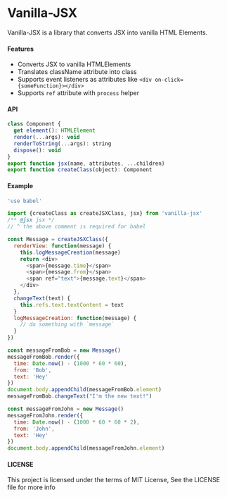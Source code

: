 Vanilla-JSX
=========

Vanilla-JSX is a library that converts JSX into vanilla HTML Elements.

#### Features

 - Converts JSX to vanilla HTMLElements
 - Translates className attribute into class
 - Supports event listeners as attributes like `<div on-click={someFunction}></div>`
 - Supports `ref` attribute with `process` helper

#### API

```js
class Component {
  get element(): HTMLElement
  render(...args): void
  renderToString(...args): string
  dispose(): void
}
export function jsx(name, attributes, ...children)
export function createClass(object): Component
```

#### Example
```js
'use babel'

import {createClass as createJSXClass, jsx} from 'vanilla-jsx'
/** @jsx jsx */
// ^ the above comment is required for babel

const Message = createJSXClass({
  renderView: function(message) {
    this.logMessageCreation(message)
    return <div>
      <span>{message.time}</span>
      <span>{message.from}</span>
      <span ref="text">{message.text}</span>
    </div>
  },
  changeText(text) {
    this.refs.text.textContent = text
  }
  logMessageCreation: function(message) {
    // do something with `message`
  }
})

const messageFromBob = new Message()
messageFromBob.render({
  time: Date.now() - (1000 * 60 * 60),
  from: 'Bob',
  text: 'Hey'
})
document.body.appendChild(messageFromBob.element)
messageFromBob.changeText("I'm the new text!")

const messageFromJohn = new Message()
messageFromJohn.render({
  time: Date.now() - (1000 * 60 * 60 * 2),
  from: 'John',
  text: 'Hey'
})
document.body.appendChild(messageFromJohn.element)
```

#### LICENSE
This project is licensed under the terms of MIT License, See the LICENSE file for more info

